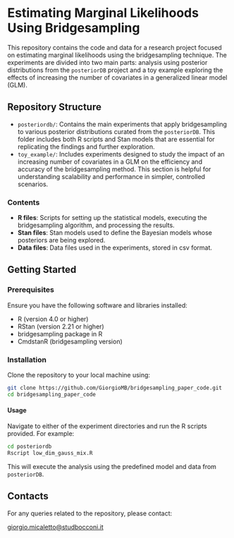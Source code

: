 # Estimating Marginal Likelihoods Using Bridgesampling
This repository contains the code and data for a research project focused on estimating marginal likelihoods using the bridgesampling technique. The experiments are divided into two main parts: analysis using posterior distributions from the `posteriorDB` project and a toy example exploring the effects of increasing the number of covariates in a generalized linear model (GLM).

## Repository Structure
- `posteriordb/`: Contains the main experiments that apply bridgesampling to various posterior distributions curated from the `posteriorDB`. This folder includes both R scripts and Stan models that are essential for replicating the findings and further exploration.
- `toy_example/`: Includes experiments designed to study the impact of an increasing number of covariates in a GLM on the efficiency and accuracy of the bridgesampling method. This section is helpful for understanding scalability and performance in simpler, controlled scenarios.

### Contents

- **R files**: Scripts for setting up the statistical models, executing the bridgesampling algorithm, and processing the results.
- **Stan files**: Stan models used to define the Bayesian models whose posteriors are being explored.
- **Data files**: Data files used in the experiments, stored in csv format.

## Getting Started

### Prerequisites

Ensure you have the following software and libraries installed:
- R (version 4.0 or higher)
- RStan (version 2.21 or higher)
- bridgesampling package in R
- CmdstanR (bridgesampling version)

### Installation

Clone the repository to your local machine using:

```bash
git clone https://github.com/GiorgioMB/bridgesampling_paper_code.git
cd bridgesampling_paper_code
```

#### Usage
Navigate to either of the experiment directories and run the R scripts provided. For example:
```bash
cd posteriordb
Rscript low_dim_gauss_mix.R
```
This will execute the analysis using the predefined model and data from `posteriorDB`.

## Contacts
For any queries related to the repository, please contact:

giorgio.micaletto@studbocconi.it
